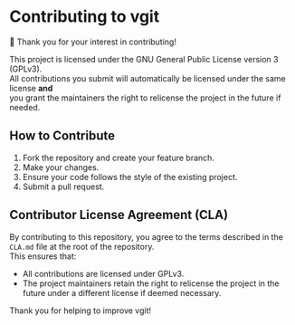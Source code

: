 # Contributing to vgit

🎉 Thank you for your interest in contributing!  

This project is licensed under the GNU General Public License version 3 (GPLv3).  
All contributions you submit will automatically be licensed under the same license **and**  
you grant the maintainers the right to relicense the project in the future if needed.

## How to Contribute

1. Fork the repository and create your feature branch.
2. Make your changes.
3. Ensure your code follows the style of the existing project.
4. Submit a pull request.

## Contributor License Agreement (CLA)

By contributing to this repository, you agree to the terms described in the `CLA.md` file at the root of the repository.  
This ensures that:

- All contributions are licensed under GPLv3.
- The project maintainers retain the right to relicense the project in the future under a different license if deemed necessary.

Thank you for helping to improve vgit!
